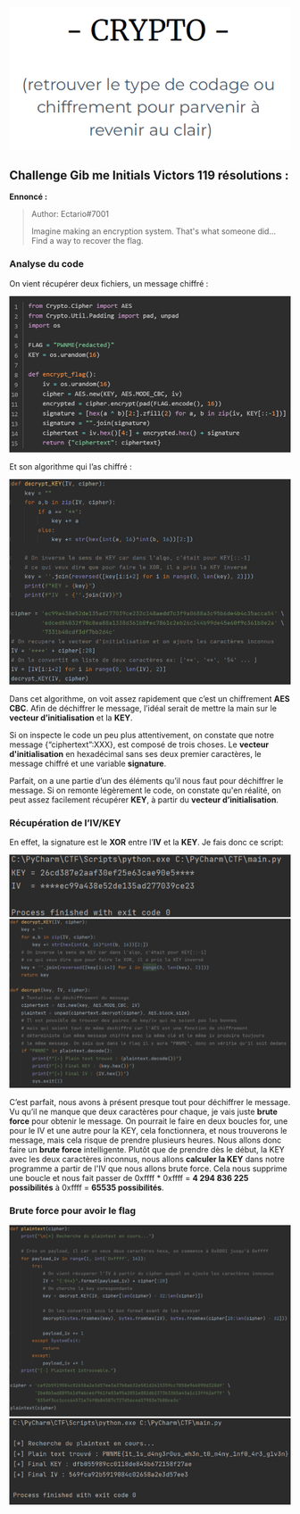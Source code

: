 <p align="center">
  <img src="./src/images/crypto.png"/>
</p>

## Challenge Gib me Initials Victors 119 résolutions :

**Ennoncé :**
>Author: Ectario#7001
>
>Imagine making an encryption system. That's what someone did...
>Find a way to recover the flag.



### Analyse du code

On vient récupérer deux fichiers, un message chiffré :

<img src="./src/images/crypto_Easy_1.png"/>

Et son algorithme qui l’as chiffré :

<img src="./src/images/crypto_Easy_2.png"/>

Dans cet algorithme, on voit assez rapidement que c’est un chiffrement **AES CBC**. 
Afin de déchiffrer le message, l’idéal serait de mettre la main sur le **vecteur d’initialisation** et la **KEY**.

Si on inspecte le code un peu plus attentivement, on constate que notre message {“ciphertext”:XXX}, est composé de trois choses.
Le **vecteur d'initialisation** en hexadécimal sans ses deux premier caractères, le message chiffré et une variable **signature**.

Parfait, on a une partie d’un des éléments qu’il nous faut pour déchiffrer le message. Si on remonte légèrement le code, on constate qu'en réalité, on peut assez facilement récupérer **KEY**, à partir du **vecteur d’initialisation**.



### Récupération de l’IV/KEY

En effet, la signature est le **XOR** entre l’**IV** et la **KEY**. 
Je fais donc ce script:

<img src="./src/images/crypto_Easy_3.png"/>
<img src="./src/images/crypto_Easy_4.png"/>

C’est parfait, nous avons à présent presque tout pour déchiffrer le message. Vu qu’il ne manque que deux caractères pour chaque, je vais juste **brute force** pour obtenir le message. On pourrait le faire en deux boucles for, une pour le IV et une autre pour la KEY, cela fonctionnera, et nous trouverons le message, mais cela risque de prendre plusieurs heures.
Nous allons donc faire un **brute force** intelligente. Plutôt que de prendre dès le début, la KEY avec les deux caractères inconnus, nous allons **calculer la KEY** dans notre programme a partir de l'IV que nous allons brute force. Cela nous supprime une boucle et nous fait passer de 0xffff * 0xffff = **4 294 836 225 possibilités** à 0xffff = **65535 possibilités**.



### Brute force pour avoir le flag

<img src="./src/images/crypto_Easy_5.png"/>
<img src="./src/images/crypto_Easy_6.png"/>